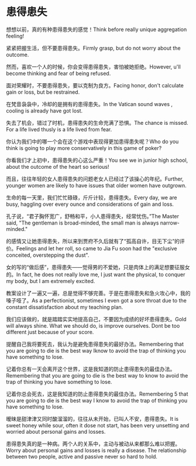 # 患得患失

<p><span class="chinese">想想以前，真的有种患得患失的感觉！</span><span class="english">Think before really unique aggregation feeling!</span></p>

<p><span class="chinese">紧紧把握生活，但不要患得患失。</span><span class="english">Firmly grasp, but do not worry about the outcome.</span></p>

<p><span class="chinese">然而，喜欢一个人的时候，你会变得患得患失，害怕被她拒绝。</span><span class="english">However, u'll become thinking and fear of being refused.</span></p>

<p><span class="chinese">面对荣耀时，不要患得患失，要以克制为良方。</span><span class="english">Facing honor, don't calculate gain or loss, but be restrained.</span></p>

<p><span class="chinese">在梵音袅袅中，冷却的是拥有的患得患失。</span><span class="english">In the Vatican sound waves , cooling is already have got lost.</span></p>

<p><span class="chinese">失去了机会，错过了时机，患得患失的生命充满了恐惧。</span><span class="english">The chance is missed. For a life lived thusly is a life lived from fear.</span></p>

<p><span class="chinese">你认为我们中的哪一个会在这个游戏中表现得更加患得患失呢？</span><span class="english">Who do you think is going to play more conservatively in this game of poker?</span></p>

<p><span class="chinese">你看我们才上初中，患得患失的心这么严重！</span><span class="english">You see we in junior high school, about the outcome of the heart so serious!</span></p>

<p><span class="chinese">而且，往往年轻的女人患得患失的问题老女人已经过了该操心的年纪。</span><span class="english">Further, younger women are likely to have issues that older women have outgrown.</span></p>

<p><span class="chinese">生命的每一天里，我们忙忙碌碌，斤斤计较，患得患失。</span><span class="english">Every day, we are busy, haggling over every ounce and considerations of gain and loss.</span></p>

<p><span class="chinese">孔子说，“君子胸怀宽广，舒畅和平，小人患得患失，经常忧伤。”</span><span class="english">The Master said, "The gentleman is broad-minded, the small man is always narrow-minded."</span></p>

<p><span class="chinese">的感情又让她患得患失，所以来到贾府不久后就有了“孤高自许，目无下尘”的评价。</span><span class="english">Feelings and let her roll, so came to Jia Fu soon had the "exclusive conceited, overstepping the dust".</span></p>

<p><span class="chinese">女的写的“做后感”，患得患失——觉得男的不爱她，只是肉体上的满足想要征服女的。</span><span class="english">In fact, he does not really love me, I just want the physical, to conquer my body, but I am extremely excited.</span></p>

<p><span class="chinese">教案设计了一遍又一遍，总是觉得不够完善。于是在患得患失和急火攻心中，我的嗓子哑了。</span><span class="english">As a perfectionist, sometimes I even got a sore throat due to the constant dissatisfaction about my teaching plan.</span></p>

<p><span class="chinese">我们应该做的，就是踏踏实实地提高自己，不要因为成绩的好坏患得患失。</span><span class="english">Gold will always shine. What we should do, is improve ourselves. Dont be too different just because of your score.</span></p>

<p><span class="chinese">提醒自己我将要死去，我认为是避免患得患失的最好办法。</span><span class="english">Remembering that you are going to die is the best way Iknow to avoid the trap of thinking you have something to lose.</span></p>

<p><span class="chinese">记着你总有一天会离开这个世界，这是我知道的防止患得患失的最佳办法。</span><span class="english">Remembering that you are going to die is the best way to know to avoid the trap of thinking you have something to lose.</span></p>

<p><span class="chinese">记着你总会死去，这是我知道的防止患得患失的最佳办法。</span><span class="english">Remembering 5 that you are going to die is the best way I know to avoid the trap of thinking you have something to lose.</span></p>

<p><span class="chinese">暧昧是甜津津又同时酸溜溜的，往往从未开始，已叫人不安，患得患失。</span><span class="english">It is sweet honey while sour, often it dose not start, has been very unsetting and worried about personal gains and losses.</span></p>

<p><span class="chinese">患得患失真的是一种病。两个人的关系中，主动与被动从来都那么难以把握。</span><span class="english">Worry about personal gains and losses is really a disease. The relationship between two people, active and passive never so hard to hold.</span></p>


